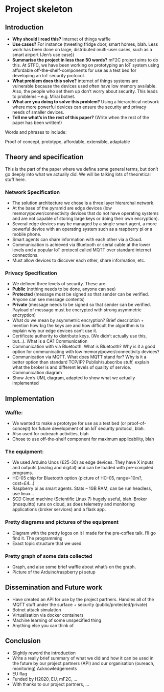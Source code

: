 # Project skeleton
## Introduction
- **Why should I read this?** Internet of things waffle 
- **Use cases?** For instance (tweeting fridge door, smart homes, blah. Less work has been done on large, distributed multi-user cases, such as a smart airport (Jen’s use case))
- **Summarise the project in less than 50 words?** mF2C project aims to do this. At STFC, we have been working on prototyping an IoT system using affordable off-the-shelf-components for use as a test bed for developing an IoT security protocol.
-	**What problem does this solve?** internet of things systems are vulnerable because the devices used often have low memory available. Also, the people who set them up don’t worry about security. This leads to problems – e.g. Mirai botnet.
-	**What are you doing to solve this problem?** Using a hierarchical network where more powerful devices can ensure the security and privacy needs of smaller devices.
-	**Tell me what’s in the rest of this paper?** (Write when the rest of the paper has been written!)


Words and phrases to include: 

Proof of concept, prototype, affordable, extensible, adaptable

## Theory and specification
This is the part of the paper where we define some general terms, but don’t go deeply into what we actually did. We will be talking lots of theoretical stuff here. 
### Network Specification
-	The solution architecture we chose is a three layer hierarchal network. 
-	At the base of the pyramid are edge devices (low memory/power/connectivity devices that do not have operating systems and are not capable of storing large keys or doing their own encryption). 
-	Several edge devices may be managed by a single smart agent, a more powerful device with an operating system such as a raspberry pi or a mobile phone. 
-	Smart agents can share information with each other via a Cloud. 
-	Communication is achieved via Bluetooth or serial cable at the lower levels and a popular IoT protocol called MQTT over standard internet connections.
-	Must allow devices to discover each other, share information, etc.
### Privacy Specification
-	We defined three levels of security. These are:
  -	**Public** (nothing needs to be done, anyone can see)
  -	**Protected** (message must be signed so that sender can be verified. Anyone can see message contents)
  -	**Private** (message needs to be signed so that sender can be verified. Payload of message must be encrypted with strong asymmetric encryption)
-	What do we mean by asymmetric encryption? Brief description + mention how big the keys are and how difficult the algorithm is to explain why our edge devices can’t use it.
-	Certificate authority to distribute keys. (We didn’t actually use this, but...). What is a CA?
Communication
- Communication with via Bluetooth. What is Bluetooth? Why is it a good option for communicating with low memory/power/connectivity devices? 
-	Communication via MQTT. What does MQTT stand for? Why is it a better option than standard TCP/IP? Publish/subscribe stuff, explain what the broker is and different levels of quality of service.
Communication diagram
-	Show Jen’s UML diagram, adapted to show what we actually implemented

## Implementation
### Waffle:
-	We wanted to make a prototype for use as a test bed (or proof-of-concept) for future development of an IoT security protocol, blah.
-	Also used for outreach activities, blah
-	Chose to use off-the-shelf component for maximum applicability, blah
### The equipment:
-	We used Arduino Unos (£25-30) as edge devices. They have X inputs and outputs (analog and digital) and can be loaded with pre-compiled programs.
-	HC-05 chip for Bluetooth option (picture of HC-05, range=10m?, cost=£4...)
-	Raspberry pi as smart agents. Stats – 1GB RAM, can be run headless, use linux...
-	SCD Cloud machine (Scientific Linux 7) hugely useful, blah. Broker (mosquitto) runs on cloud, as does telemetry and monitoring applications (broker services) and a flask app.
### Pretty diagrams and pictures of the equipment
-	Diagram with the pretty logos on it I made for the pre-coffee talk. I’ll go find it.
The programming
- Exact topic structure that we used
### Pretty graph of some data collected
-	Graph, and also some brief waffle about what’s on the graph.
-	Picture of the Arduino/raspberry pi setup

## Dissemination and Future work
-	Have created an API for use by the project partners. Handles all of the MQTT stuff under the surface + security (public/protected/private)
-	Botnet attack simulation
-	Virtualisation via docker containers
-	Machine learning of some unspecified thing
-	Anything else you can think of

## Conclusion
-	Slightly reword the introduction
-	Write a really brief summary of what we did and how it can be used in the future by our project partners (API) and our organisation (oureach, monitoring) 
Acknowledgements
-	EU flag
-	Funded by H2020, EU, mF2C, ...
-	With thanks to our project partners, ...
